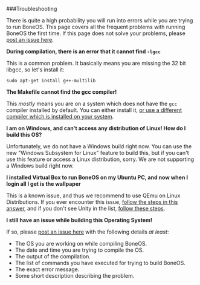 ###Troubleshooting

There is quite a high probability you will run into errors while you are trying to run BoneOS. This page covers all the frequent problems with running BoneOS the first time. If this page does not solve your problems, please [post an issue here](https://github.com/Bone-Project/BoneOS/issues/new).

**During compilation, there is an error that it cannot find `-lgcc`**

This is a common problem. It basically means you are missing the 32 bit libgcc, so let's install it:

    sudo apt-get install g++-multilib
    
**The Makefile cannot find the gcc compiler!**

This _mostly_ means you are on a system which does not have the `gcc` compiler installed by default. You can either install it, [or use a different compiler which is installed on your system](https://github.com/Bone-Project/BoneOS/blob/master/docs/ChangeCompiler.md).

**I am on Windows, and can't access any distribution of Linux! How do I build this OS?**

Unfortunately, we do not have a Windows build right now. You can use the new "Windows Subsystem for Linux" feature to build this, but if you can't use this feature or access a Linux distribution, sorry. We are not supporting a Windows build right now.

**I installed Virtual Box to run BoneOS on my Ubuntu PC, and now when I login all I get is the wallpaper**

This is a known issue, and thus we recommend to use QEmu on Linux Distributions. If you ever encounter this issue, [follow the steps in this answer](http://askubuntu.com/a/76951/493875), and if you don't see Unity in the list, [follow these steps](http://askubuntu.com/questions/17381/unity-doesnt-load-no-launcher-no-dash-appears#comment567329_76951).

**I still have an issue while building this Operating System!**

If so, please [post an issue here](https://github.com/Bone-Project/BoneOS/issues/new) with the following details _at least_:

 - The OS you are working on while compiling BoneOS.
 - The date and time you are trying to compile the OS.
 - The output of the compilation.
 - The list of commands you have executed for trying to build BoneOS.
 - The exact error message.
 - Some short description describing the problem.

